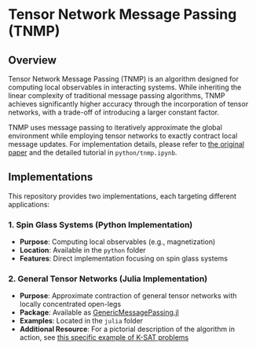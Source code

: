 # Tensor Network Message Passing (TNMP)

## Overview

Tensor Network Message Passing (TNMP) is an algorithm designed for computing local observables in interacting systems. While inheriting the linear complexity of traditional message passing algorithms, TNMP achieves significantly higher accuracy through the incorporation of tensor networks, with a trade-off of introducing a larger constant factor. 

TNMP uses message passing to iteratively approximate the global environment while employing tensor networks to exactly contract local message updates. For implementation details, please refer to [the original paper](https://doi.org/10.1103/PhysRevLett.132.117401) and the detailed tutorial in `python/tnmp.ipynb`.

## Implementations

This repository provides two implementations, each targeting different applications:

### 1. Spin Glass Systems (Python Implementation)
- **Purpose**: Computing local observables (e.g., magnetization)
- **Location**: Available in the `python` folder
- **Features**: Direct implementation focusing on spin glass systems

### 2. General Tensor Networks (Julia Implementation)
- **Purpose**: Approximate contraction of general tensor networks with locally concentrated open-legs
- **Package**: Available as [GenericMessagePassing.jl](https://github.com/ArrogantGao/GenericMessagePassing.jl)
- **Examples**: Located in the `julia` folder
- **Additional Resource**: For a pictorial description of the algorithm in action, see [this specific example of K-SAT problems](https://journals.aps.org/pre/abstract/10.1103/PhysRevE.110.034126)